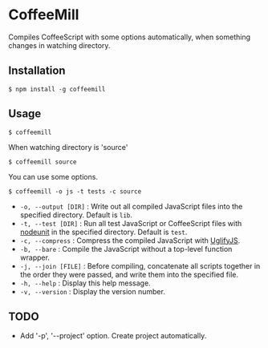 # CoffeeMill

Compiles CoffeeScript with some options automatically, when something changes in watching directory.

## Installation

    $ npm install -g coffeemill

## Usage

    $ coffeemill

When watching directory is 'source'

    $ coffeemill source

You can use some options.

    $ coffeemill -o js -t tests -c source

* `-o, --output [DIR]` : Write out all compiled JavaScript files into the specified directory. Default is `lib`.
* `-t, --test [DIR]` : Run all test JavaScript or CoffeeScript files with [nodeunit](https://github.com/caolan/nodeunit) in the specified directory. Default is `test`.
* `-c, --compress` : Compress the compiled JavaScript with [UglifyJS](https://github.com/mishoo/UglifyJS).
* `-b, --bare` : Compile the JavaScript without a top-level function wrapper.
* `-j, --join [FILE]` : Before compiling, concatenate all scripts together in the order they were passed, and write them into the specified file.
* `-h, --help` : Display this help message.
* `-v, --version` : Display the version number.

## TODO

* Add '-p', '--project' option. Create project automatically.
